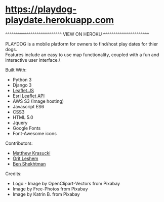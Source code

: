 # https://playdog-playdate.herokuapp.com 
^^^^^^^^^^^^^^^^^^^^^^^^^^^ VIEW ON HEROKU ^^^^^^^^^^^^^^^^^^^^^^

PLAYDOG is a mobile platform for owners to find/host play dates for thier dogs.\
Features include an easy to use map functionality, coupled with a fun and interactive user interface.\


Built With:
* Python 3
* Django 3
* [Leaflet.JS](https://leafletjs.com/)
* [Esri Leaflet API](https://esri.github.io/esri-leaflet/)
* AWS S3 (Image hosting)
* Javascript ES6
* CSS3
* HTML 5.0
* Jquery
* Google Fonts
* Font-Awesome icons

Contributors:
* [Matthew Krasucki](https://github.com/mattius9)
* [Orit Leshem](https://github.com/OritLeshem) 
* [Ben Shekhtman](https://github.com/uwitdat)

Credits: 
* Logo - Image by OpenClipart-Vectors from Pixabay 
* Image by Free-Photos from Pixabay 
* Image by Katrin B. from Pixabay 
